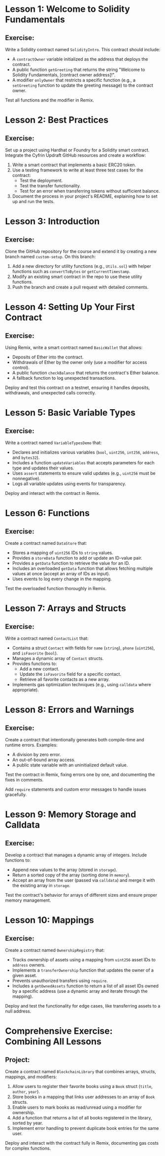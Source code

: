 # Lesson 1: Welcome to Solidity Fundamentals

## Exercise:
Write a Solidity contract named `SolidityIntro`. This contract should include:

- A `contractOwner` variable initialized as the address that deploys the contract.
- A public function `getGreeting` that returns the string "Welcome to Solidity Fundamentals, [contract owner address]!".
- A modifier `onlyOwner` that restricts a specific function (e.g., a `setGreeting` function to update the greeting message) to the contract owner.

Test all functions and the modifier in Remix.

# Lesson 2: Best Practices

## Exercise:
Set up a project using Hardhat or Foundry for a Solidity smart contract. Integrate the Cyfrin Updraft GitHub resources and create a workflow:

1. Write a smart contract that implements a basic ERC20 token.
2. Use a testing framework to write at least three test cases for the contract:
   - Test the deployment.
   - Test the transfer functionality.
   - Test for an error when transferring tokens without sufficient balance.
3. Document the process in your project's README, explaining how to set up and run the tests.

# Lesson 3: Introduction

## Exercise:
Clone the GitHub repository for the course and extend it by creating a new branch named `custom-setup`. On this branch:

1. Add a new directory for utility functions (e.g., `Utils.sol`) with helper functions such as `convertToBytes` or `getCurrentTimestamp`.
2. Modify an existing smart contract in the repo to use these utility functions.
3. Push the branch and create a pull request with detailed comments.

# Lesson 4: Setting Up Your First Contract

## Exercise:
Using Remix, write a smart contract named `BasicWallet` that allows:

- Deposits of Ether into the contract.
- Withdrawals of Ether by the owner only (use a modifier for access control).
- A public function `checkBalance` that returns the contract's Ether balance.
- A fallback function to log unexpected transactions.

Deploy and test this contract on a testnet, ensuring it handles deposits, withdrawals, and unexpected calls correctly.

# Lesson 5: Basic Variable Types

## Exercise:
Write a contract named `VariableTypesDemo` that:

- Declares and initializes various variables (`bool`, `uint256`, `int256`, `address`, and `bytes32`).
- Includes a function `updateVariables` that accepts parameters for each type and updates their values.
- Uses `assert` statements to ensure valid updates (e.g., `uint256` must be nonnegative).
- Logs all variable updates using events for transparency.

Deploy and interact with the contract in Remix.

# Lesson 6: Functions

## Exercise:
Create a contract named `DataStore` that:

- Stores a mapping of `uint256` IDs to `string` values.
- Provides a `storeData` function to add or update an ID-value pair.
- Provides a `getData` function to retrieve the value for an ID.
- Includes an overloaded `getData` function that allows fetching multiple values at once (accept an array of IDs as input).
- Uses events to log every change in the mapping.

Test the overloaded function thoroughly in Remix.

# Lesson 7: Arrays and Structs

## Exercise:
Write a contract named `ContactList` that:

- Contains a struct `Contact` with fields for `name` (`string`), `phone` (`uint256`), and `isFavorite` (`bool`).
- Manages a dynamic array of `Contact` structs.
- Provides functions to:
  - Add a new contact.
  - Update the `isFavorite` field for a specific contact.
  - Retrieve all favorite contacts as a new array.
- Implements gas optimization techniques (e.g., using `calldata` where appropriate).

# Lesson 8: Errors and Warnings

## Exercise:
Create a contract that intentionally generates both compile-time and runtime errors. Examples:

- A division by zero error.
- An out-of-bound array access.
- A public state variable with an uninitialized default value.

Test the contract in Remix, fixing errors one by one, and documenting the fixes in comments.

Add `require` statements and custom error messages to handle issues gracefully.

# Lesson 9: Memory Storage and Calldata

## Exercise:
Develop a contract that manages a dynamic array of integers. Include functions to:

- Append new values to the array (stored in `storage`).
- Return a sorted copy of the array (sorting done in `memory`).
- Accept an array from the user (passed via `calldata`) and merge it with the existing array in `storage`.

Test the contract's behavior for arrays of different sizes and ensure proper memory management.

# Lesson 10: Mappings

## Exercise:
Create a contract named `OwnershipRegistry` that:

- Tracks ownership of assets using a mapping from `uint256` asset IDs to `address` owners.
- Implements a `transferOwnership` function that updates the owner of a given asset.
- Prevents unauthorized transfers using `require`.
- Includes a `getOwnedAssets` function to return a list of all asset IDs owned by a specific address (use a dynamic array and iterate through the mapping).

Deploy and test the functionality for edge cases, like transferring assets to a null address.

# Comprehensive Exercise: Combining All Lessons

## Project:
Create a contract named `BlockchainLibrary` that combines arrays, structs, mappings, and modifiers:

1. Allow users to register their favorite books using a `Book` struct (`title`, `author`, `year`).
2. Store books in a mapping that links user addresses to an array of `Book` structs.
3. Enable users to mark books as read/unread using a modifier for ownership.
4. Add a function that returns a list of all books registered in the library, sorted by year.
5. Implement error handling to prevent duplicate book entries for the same user.

Deploy and interact with the contract fully in Remix, documenting gas costs for complex functions.

